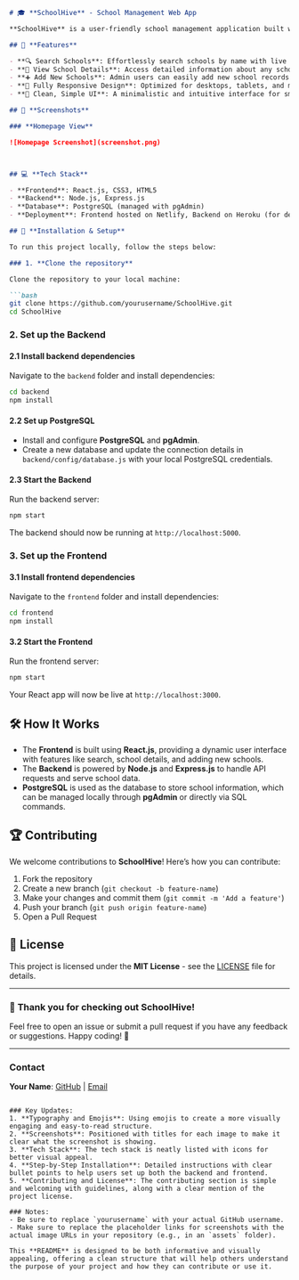 
```markdown
# 🎓 **SchoolHive** - School Management Web App

**SchoolHive** is a user-friendly school management application built with the **MERN stack** (MongoDB, Express.js, React.js, Node.js) and **PostgreSQL** as the database. It allows users to manage school data, search for schools, view details, and add new schools to the system.

## 🚀 **Features**

- **🔍 Search Schools**: Effortlessly search schools by name with live search suggestions.
- **📜 View School Details**: Access detailed information about any school.
- **➕ Add New Schools**: Admin users can easily add new school records.
- **📱 Fully Responsive Design**: Optimized for desktops, tablets, and mobile devices.
- **🌟 Clean, Simple UI**: A minimalistic and intuitive interface for smooth navigation.

## 📸 **Screenshots**

### **Homepage View**

![Homepage Screenshot](screenshot.png)



## 💻 **Tech Stack**

- **Frontend**: React.js, CSS3, HTML5
- **Backend**: Node.js, Express.js
- **Database**: PostgreSQL (managed with pgAdmin)
- **Deployment**: Frontend hosted on Netlify, Backend on Heroku (for deployment reference)

## 🔧 **Installation & Setup**

To run this project locally, follow the steps below:

### 1. **Clone the repository**

Clone the repository to your local machine:

```bash
git clone https://github.com/yourusername/SchoolHive.git
cd SchoolHive
```

### 2. **Set up the Backend**

#### 2.1 Install backend dependencies

Navigate to the `backend` folder and install dependencies:

```bash
cd backend
npm install
```

#### 2.2 Set up PostgreSQL

- Install and configure **PostgreSQL** and **pgAdmin**.
- Create a new database and update the connection details in `backend/config/database.js` with your local PostgreSQL credentials.

#### 2.3 Start the Backend

Run the backend server:

```bash
npm start
```

The backend should now be running at `http://localhost:5000`.

### 3. **Set up the Frontend**

#### 3.1 Install frontend dependencies

Navigate to the `frontend` folder and install dependencies:

```bash
cd frontend
npm install
```

#### 3.2 Start the Frontend

Run the frontend server:

```bash
npm start
```

Your React app will now be live at `http://localhost:3000`.

## 🛠 **How It Works**

- The **Frontend** is built using **React.js**, providing a dynamic user interface with features like search, school details, and adding new schools.
- The **Backend** is powered by **Node.js** and **Express.js** to handle API requests and serve school data.
- **PostgreSQL** is used as the database to store school information, which can be managed locally through **pgAdmin** or directly via SQL commands.

## 🏆 **Contributing**

We welcome contributions to **SchoolHive**! Here’s how you can contribute:

1. Fork the repository
2. Create a new branch (`git checkout -b feature-name`)
3. Make your changes and commit them (`git commit -m 'Add a feature'`)
4. Push your branch (`git push origin feature-name`)
5. Open a Pull Request

## 📜 **License**

This project is licensed under the **MIT License** - see the [LICENSE](LICENSE) file for details.

---

### 📢 **Thank you for checking out SchoolHive!**  
Feel free to open an issue or submit a pull request if you have any feedback or suggestions. Happy coding! 🚀

---

### **Contact**  
**Your Name**: [GitHub](https://github.com/yourusername) | [Email](mailto:youremail@example.com)
```

### Key Updates:
1. **Typography and Emojis**: Using emojis to create a more visually engaging and easy-to-read structure.
2. **Screenshots**: Positioned with titles for each image to make it clear what the screenshot is showing.
3. **Tech Stack**: The tech stack is neatly listed with icons for better visual appeal.
4. **Step-by-Step Installation**: Detailed instructions with clear bullet points to help users set up both the backend and frontend.
5. **Contributing and License**: The contributing section is simple and welcoming with guidelines, along with a clear mention of the project license.

### Notes:
- Be sure to replace `yourusername` with your actual GitHub username.
- Make sure to replace the placeholder links for screenshots with the actual image URLs in your repository (e.g., in an `assets` folder).

This **README** is designed to be both informative and visually appealing, offering a clean structure that will help others understand the purpose of your project and how they can contribute or use it.
